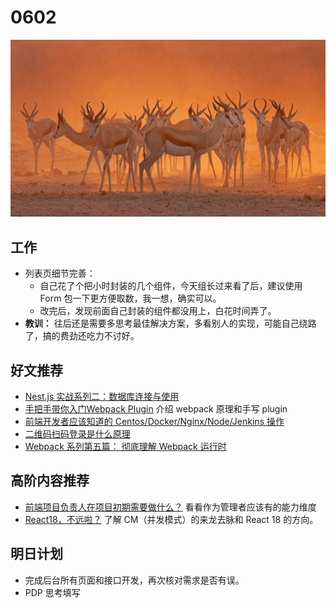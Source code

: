 
# 0602

![](./bg-imgs/0602.jpg)

## 工作

- 列表页细节完善：
  - 自己花了个把小时封装的几个组件，今天组长过来看了后，建议使用 Form 包一下更方便取数，我一想，确实可以。
  - 改完后，发现前面自己封装的组件都没用上，白花时间弄了。
- **教训：** 往后还是需要多思考最佳解决方案，多看别人的实现，可能自己绕路了，搞的费劲还吃力不讨好。

## 好文推荐

- [Nest.js 实战系列二：数据库连接与使用](https://mp.weixin.qq.com/s/LwGuZlyutwply2sOTQfjsw) 
- [手把手带你入门Webpack Plugin](https://mp.weixin.qq.com/s/8oDENjCOsXxlA2fyuIN4GA) 介绍 webpack 原理和手写 plugin 
- [前端开发者应该知道的 Centos/Docker/Nginx/Node/Jenkins 操作](https://juejin.cn/post/6951684431597797389)
- [二维码扫码登录是什么原理](https://juejin.cn/post/6940976355097985032) 
- [Webpack 系列第五篇： 彻底理解 Webpack 运行时](https://segmentfault.com/a/1190000040067453) 

## 高阶内容推荐

- [前端项目负责人在项目初期需要做什么？](https://juejin.cn/post/6968874442554343455) 看看作为管理者应该有的能力维度
- [React18，不远啦？](https://segmentfault.com/a/1190000040102146) 了解 CM（并发模式）的来龙去脉和 React 18 的方向。



## 明日计划

- 完成后台所有页面和接口开发，再次核对需求是否有误。
- PDP 思考填写